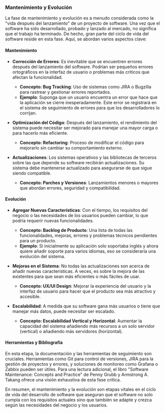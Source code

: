 ### Mantenimiento y Evolución
La fase de mantenimiento y evolución es a menudo considerada como la "vida después del lanzamiento" de un proyecto de software. Una vez que el software ha sido desarrollado, probado y lanzado al mercado, no significa que el trabajo ha terminado. De hecho, gran parte del ciclo de vida del software reside en esta fase. Aquí, se abordan varios aspectos clave:

#### Mantenimiento

- **Corrección de Errores**: Es inevitable que se encuentren errores después del lanzamiento del software. Podrían ser pequeños errores ortográficos en la interfaz de usuario o problemas más críticos que afectan la funcionalidad.
  - **Concepto: Bug Tracking**: Uso de sistemas como JIRA o Bugzilla para rastrear y gestionar errores reportados.
  - **Ejemplo**: Suponga que un usuario encuentra un error que hace que la aplicación se cierre inesperadamente. Este error se registrará en el sistema de seguimiento de errores para que los desarrolladores lo corrijan.
  
- **Optimización del Código**: Después del lanzamiento, el rendimiento del sistema puede necesitar ser mejorado para manejar una mayor carga o para hacerlo más eficiente.
  - **Concepto: Refactoring**: Proceso de modificar el código para mejorarlo sin cambiar su comportamiento externo.
  
- **Actualizaciones**: Los sistemas operativos y las bibliotecas de terceros sobre las que depende su software recibirán actualizaciones. Su sistema debe mantenerse actualizado para asegurarse de que sigue siendo compatible.
  - **Concepto: Parches y Versiones**: Lanzamientos menores o mayores que abordan errores, seguridad y compatibilidad.

#### Evolución

- **Agregar Nuevas Características**: Con el tiempo, los requisitos del negocio o las necesidades de los usuarios pueden cambiar, lo que podría requerir nuevas funcionalidades.
  - **Concepto: Backlog de Producto**: Una lista de todas las funcionalidades, mejoras, errores y problemas técnicos pendientes para un producto.
  - **Ejemplo**: Si inicialmente su aplicación solo soportaba inglés y ahora quiere añadir soporte para varios idiomas, eso se consideraría una evolución del sistema.

- **Mejoras en el Sistema**: No todas las actualizaciones son acerca de añadir nuevas características. A veces, es sobre la mejora de las existentes para que sean más eficientes o más fáciles de usar.
  - **Concepto: UX/UI Design**: Mejorar la experiencia del usuario y la interfaz de usuario para hacer que el producto sea más atractivo y accesible.

- **Escalabilidad**: A medida que su software gana más usuarios o tiene que manejar más datos, puede necesitar ser escalado.
  - **Concepto: Escalabilidad Vertical y Horizontal**: Aumentar la capacidad del sistema añadiendo más recursos a un solo servidor (vertical) o añadiendo más servidores (horizontal).

#### Herramientas y Bibliografía

En esta etapa, la documentación y las herramientas de seguimiento son cruciales. Herramientas como Git para control de versiones, JIRA para la gestión de proyectos y errores, y soluciones de monitoreo como Grafana o Zabbix pueden ser útiles. Para una lectura adicional, el libro "Software Maintenance: Concepts and Practice" de Penny Grubb y Armstrong A. Takang ofrece una visión exhaustiva de esta fase crítica.

En resumen, el mantenimiento y la evolución son etapas vitales en el ciclo de vida del desarrollo de software que aseguran que el software no solo cumpla con los requisitos actuales sino que también se adapte y crezca según las necesidades del negocio y los usuarios.
